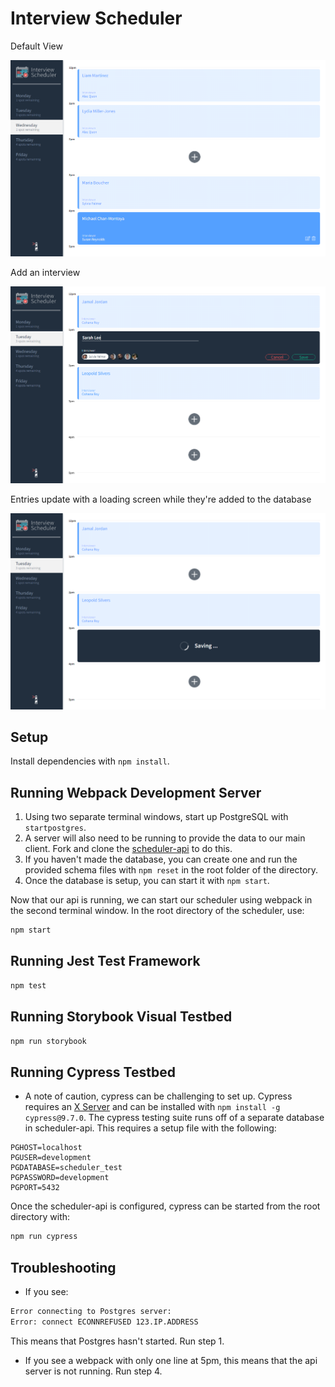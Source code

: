 # Interview Scheduler
Default View

![Default View](https://github.com/grafuj/scheduler/blob/master/docs/Wednesday%20Default%20View.PNG?raw=true)

Add an interview

![Add an interview](https://github.com/grafuj/scheduler/blob/master/docs/Adding%20an%20interview.PNG?raw=true)

Entries update with a loading screen while they're added to the database

![Pending database addition](https://github.com/grafuj/scheduler/blob/master/docs/Pending%20screen%20to%20update%20the%20database.PNG?raw=true)

## Setup

Install dependencies with `npm install`.

## Running Webpack Development Server
1. Using two separate terminal windows, start up PostgreSQL with `startpostgres`.
2. A server will also need to be running to provide the data to our main client. Fork and clone the [scheduler-api](https://github.com/lighthouse-labs/scheduler-api) to do this.
3. If you haven't made the database, you can create one and run the provided schema files with `npm reset` in the root folder of the directory.
4. Once the database is setup, you can start it with `npm start`.

Now that our api is running, we can start our scheduler using webpack in the second terminal window. In the root directory of the scheduler, use:
```sh
npm start
```

## Running Jest Test Framework

```sh
npm test
```

## Running Storybook Visual Testbed

```sh
npm run storybook
```

## Running Cypress Testbed
* A note of caution, cypress can be challenging to set up.
Cypress requires an [X Server](https://sourceforge.net/projects/vcxsrv/) and can be installed with `npm install -g cypress@9.7.0`. The cypress testing suite runs off of a separate database in scheduler-api. This requires a setup file with the following:

```env
PGHOST=localhost
PGUSER=development
PGDATABASE=scheduler_test
PGPASSWORD=development
PGPORT=5432
```
Once the scheduler-api is configured, cypress can be started from the root directory with:
```sh
npm run cypress
```

## Troubleshooting
* If you see:
```sh
Error connecting to Postgres server:
Error: connect ECONNREFUSED 123.IP.ADDRESS
```
This means that Postgres hasn't started. Run step 1.

* If you see a webpack with only one line at 5pm, this means that the api server is not running. Run step 4.




